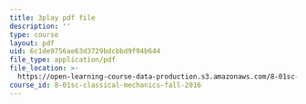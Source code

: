 ```yaml
---
title: 3play pdf file
description: ''
type: course
layout: pdf
uid: 6c1de9756ae63d3729bdcbbd9f94b644
file_type: application/pdf
file_location: >-
  https://open-learning-course-data-production.s3.amazonaws.com/8-01sc-classical-mechanics-fall-2016/6c1de9756ae63d3729bdcbbd9f94b644_63U4_OxohOw.pdf
course_id: 8-01sc-classical-mechanics-fall-2016
---
```

